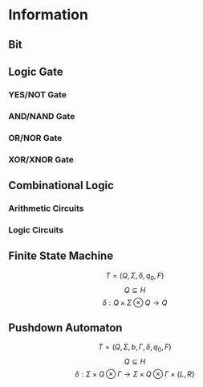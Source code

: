 # Information

## Bit

## Logic Gate

### YES/NOT Gate

### AND/NAND Gate

### OR/NOR Gate

### XOR/XNOR Gate

## Combinational Logic

### Arithmetic Circuits

### Logic Circuits

## Finite State Machine

$${\displaystyle T = (Q, \Sigma, \delta, q_{0}, F)}$$
$${\displaystyle Q \subseteq H}$$
$${\displaystyle \delta : Q \times \Sigma \otimes Q \rightarrow Q}$$

## Pushdown Automaton

$${\displaystyle T = (Q, \Sigma, b, \Gamma, \delta, q_{0}, F)}$$
$${\displaystyle Q \subseteq H}$$
$${\displaystyle \delta : \Sigma \times Q \otimes \Gamma \to \Sigma \times Q \otimes \Gamma \times \{L, R\}}$$
